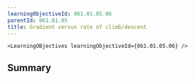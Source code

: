 ```yaml
---
learningObjectiveId: 061.01.05.06
parentId: 061.01.05
title: Gradient versus rate of climb/descent
---
```


```tsx eval
<LearningOBjectives learningObjectiveId={061.01.05.06} />
```

## Summary
